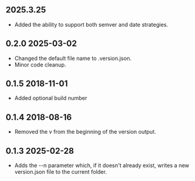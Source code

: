 ## 2025.3.25

* Added the ability to support both semver and date strategies.

## 0.2.0 2025-03-02
* Changed the default file name to .version.json.
* Minor code cleanup.

## 0.1.5 2018-11-01

* Added optional build number

## 0.1.4 2018-08-16

* Removed the v from the beginning of the version output.

## 0.1.3 2025-02-28

* Adds the --n parameter which, if it doesn't already exist, writes a new version.json file to the current folder.
